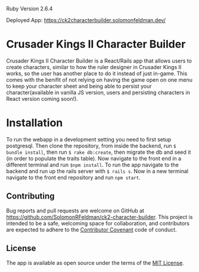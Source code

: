 Ruby Version 2.6.4

Deployed App: https://ck2characterbuilder.solomonfeldman.dev/

# Crusader Kings II Character Builder
Crusader Kings II Character Builder is a React/Rails app that allows users to create characters, similar to how the ruler designer in Crusader Kings II works, so the user has another place to do it instead of just in-game. This comes with the benifit of not relying on having the game open on one menu to keep your character sheet and being able to persist your character(available in vanilla JS version, users and persisting characters in React version coming soon!).

# Installation
To run the webapp in a development setting you need to first setup postgresql. Then clone the repository, from inside the backend, run ```$ bundle install```, then run ```$ rake db:create```, then migrate the db and seed it (in order to populate the traits table). Now navigate to the front end in a different terminal and run ```$npm install```. To run the app navigate to the backend and run up the rails server with ```$ rails s```. Now in a new terminal navigate to the front end repository and run ```npm start```.

## Contributing

Bug reports and pull requests are welcome on GitHub at https://github.com/SolomonRFeldman/ck2-character-builder. This project is intended to be a safe, welcoming space for collaboration, and contributors are expected to adhere to the [Contributor Covenant](http://contributor-covenant.org) code of conduct.

## License

The app is available as open source under the terms of the [MIT License](https://opensource.org/licenses/MIT).
